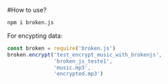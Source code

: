 #How to use?

```bash
npm i broken.js
```
For encypting data:

```javascript
const broken = require('broken.js')
broken.encrypt('test_encrypt_music_with_brokenjs',
               'broken_js_teste1',
               'music.mp3',
               'encrypted.mp3')
```
